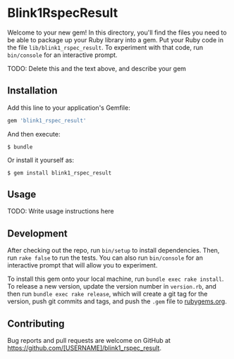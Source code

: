 # Blink1RspecResult

Welcome to your new gem! In this directory, you'll find the files you need to be able to package up your Ruby library into a gem. Put your Ruby code in the file `lib/blink1_rspec_result`. To experiment with that code, run `bin/console` for an interactive prompt.

TODO: Delete this and the text above, and describe your gem

## Installation

Add this line to your application's Gemfile:

```ruby
gem 'blink1_rspec_result'
```

And then execute:

    $ bundle

Or install it yourself as:

    $ gem install blink1_rspec_result

## Usage

TODO: Write usage instructions here

## Development

After checking out the repo, run `bin/setup` to install dependencies. Then, run `rake false` to run the tests. You can also run `bin/console` for an interactive prompt that will allow you to experiment.

To install this gem onto your local machine, run `bundle exec rake install`. To release a new version, update the version number in `version.rb`, and then run `bundle exec rake release`, which will create a git tag for the version, push git commits and tags, and push the `.gem` file to [rubygems.org](https://rubygems.org).

## Contributing

Bug reports and pull requests are welcome on GitHub at https://github.com/[USERNAME]/blink1_rspec_result.

